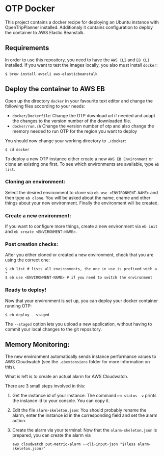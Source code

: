 # OTP Docker

This project contains a docker recipe for deploying an Ubuntu instance with OpenTripPlanner installed. Additionaly it contains configuration to deploy the container to AWS Elastic Beanstalk.


## Requirements

In order to use this repository, you need to have the `AWS CLI` and `EB CLI`
installed.
If you want to test the images locally, you also must install `docker`:

```
$ brew install awscli aws-elasticbeanstalk
```

## Deploy the container to AWS EB

Open up the directory `docker` in your favourite text editor and change
the following files according to your needs:

* `docker/Dockerfile`: Change the OTP download url if needed and adapt the
  changes to the version number of the downloaded file.
* `docker/run.sh` Change the version number of otp and also change the
  memory needed to run OTP for the region you want to deploy

You should now change your working directory to `./docker`:

```
$ cd docker
```

To deploy a new OTP instance either create a new `AWS EB Environment` or clone an existing
one first.
To see which environments are available, type `eb list`.

### Cloning an environment:
Select the desired environment to clone via `eb use <ENVIRONMENT-NAME>` and then
type `eb clone`.
You will be asked about the name, cname and other things about your new environment.
Finally the environment will be created.

### Create a new environment:
If you want to configure more things, create a new environment via `eb init` and
`eb create <ENVIRONMENT-NAME>`.

### Post creation checks:

After you either cloned or created a new environment, check that you are using
the correct one:

```
$ eb list # lists all environments, the one in use is prefixed with a *
$ eb use <ENVIRONMENT-NAME> # if you need to switch the environment
```

### Ready to deploy!

Now that your environment is set up, you can deploy your docker container running
OTP:

```
$ eb deploy --staged
```

The `--staged` option lets you upload a new application, without having to
commit your local changes to the git repository.

## Memory Monitoring:

The new environment automatically sends instance performance values to AWS
Cloudwatch (see the `.ebextensions` folder for more information on this).

What is left is to create an actual alarm for AWS Cloudwatch.

There are 3 small steps involved in this:

1. Get the instance id of your instance: The command `eb status -v` prints the instance id to your console. You can copy it.

2. Edit the file `alarm-skeleton.json`:
   You should probably rename the alarm, enter the instance id in the corresponding
   field and set the alarm action.

3. Create the alarm via your terminal: Now that the `alarm-skeleton.json` is prepared, you can create the alarm via

   ```
   aws cloudwatch put-metric-alarm --cli-input-json "$(less alarm-skeleton.json)"
   ```



